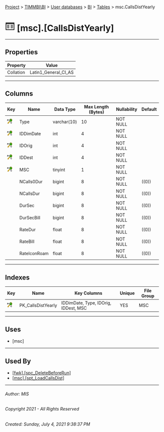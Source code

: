 #### 

[Project](../../../../index.md) > [TIMMBI\\BI](../../../index.md) > [User databases](../../index.md) > [BI](../index.md) > [Tables](Tables.md) > msc.CallsDistYearly

# ![Tables](../../../../Images/Table32.png) [msc].[CallsDistYearly]

---

## <a name="#properties"></a>Properties

| Property | Value |
|---|---|
| Collation | Latin1_General_CI_AS |


---

## <a name="#columns"></a>Columns

| Key | Name | Data Type | Max Length (Bytes) | Nullability | Default |
|---|---|---|---|---|---|
| [![Cluster Primary Key PK_CallsDistYearly: IDDimDate\Type\IDOrig\IDDest\MSC](../../../../Images/pkcluster.png)](#indexes) | Type | varchar(10) | 10 | NOT NULL |  |
| [![Cluster Primary Key PK_CallsDistYearly: IDDimDate\Type\IDOrig\IDDest\MSC](../../../../Images/pkcluster.png)](#indexes) | IDDimDate | int | 4 | NOT NULL |  |
| [![Cluster Primary Key PK_CallsDistYearly: IDDimDate\Type\IDOrig\IDDest\MSC](../../../../Images/pkcluster.png)](#indexes) | IDOrig | int | 4 | NOT NULL |  |
| [![Cluster Primary Key PK_CallsDistYearly: IDDimDate\Type\IDOrig\IDDest\MSC](../../../../Images/pkcluster.png)](#indexes) | IDDest | int | 4 | NOT NULL |  |
| [![Cluster Primary Key PK_CallsDistYearly: IDDimDate\Type\IDOrig\IDDest\MSC](../../../../Images/pkcluster.png)](#indexes) | MSC | tinyint | 1 | NOT NULL |  |
|  | NCalls0Dur | bigint | 8 | NOT NULL | ((0)) |
|  | NCallsDur | bigint | 8 | NOT NULL | ((0)) |
|  | DurSec | bigint | 8 | NOT NULL | ((0)) |
|  | DurSecBill | bigint | 8 | NOT NULL | ((0)) |
|  | RateDur | float | 8 | NOT NULL | ((0)) |
|  | RateBill | float | 8 | NOT NULL | ((0)) |
|  | RateIconRoam | float | 8 | NOT NULL | ((0)) |


---

## <a name="#indexes"></a>Indexes

| Key | Name | Key Columns | Unique | File Group |
|---|---|---|---|---|
| [![Cluster Primary Key PK_CallsDistYearly: IDDimDate\Type\IDOrig\IDDest\MSC](../../../../Images/pkcluster.png)](#indexes) | PK_CallsDistYearly | IDDimDate, Type, IDOrig, IDDest, MSC | YES | MSC |


---

## <a name="#uses"></a>Uses

* [msc]


---

## <a name="#usedby"></a>Used By

* [[fwk].[spc_DeleteBeforeRun]](../Programmability/Stored_Procedures/spc_DeleteBeforeRun.md)
* [[msc].[spt_LoadCallsDist]](../Programmability/Stored_Procedures/spt_LoadCallsDist_000j.md)


---

###### Author:  MIS

###### Copyright 2021 - All Rights Reserved

###### Created: Sunday, July 4, 2021 9:38:37 PM

